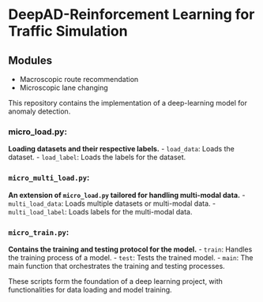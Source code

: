 # DeepAD-Reinforcement Learning for Traffic Simulation

## Modules
- Macroscopic route recommendation
- Microscopic lane changing

This repository contains the implementation of a deep-learning model for anomaly detection.

### micro_load.py: 
**Loading datasets and their respective labels.**
     - `load_data`: Loads the dataset.
     - `load_label`: Loads the labels for the dataset.

### `micro_multi_load.py`: 
**An extension of `micro_load.py` tailored for handling multi-modal data.**
     - `multi_load_data`: Loads multiple datasets or multi-modal data.
     - `multi_load_label`: Loads labels for the multi-modal data.

### `micro_train.py`: 
**Contains the training and testing protocol for the model.**
     - `train`: Handles the training process of a model.
     - `test`: Tests the trained model.
     - `main`: The main function that orchestrates the training and testing processes.

These scripts form the foundation of a deep learning project, with functionalities for data loading and model training. 
